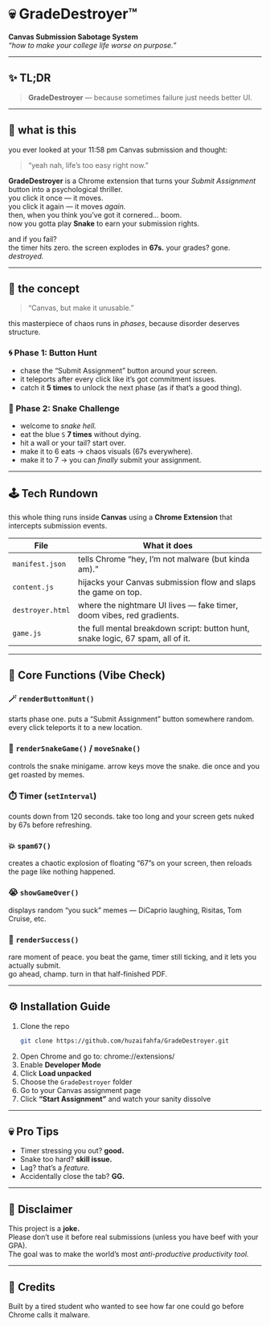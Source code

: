 # 💀 GradeDestroyer™  
**Canvas Submission Sabotage System**  
*“how to make your college life worse on purpose.”*

---

## ✨ TL;DR

> **GradeDestroyer** — because sometimes failure just needs better UI.
---

## 🤔 what is this

you ever looked at your 11:58 pm Canvas submission and thought:  
> “yeah nah, life’s too easy right now.”

**GradeDestroyer** is a Chrome extension that turns your *Submit Assignment* button into a psychological thriller.  
you click it once — it moves.  
you click it again — it moves *again.*  
then, when you think you’ve got it cornered… boom.  
now you gotta play **Snake** to earn your submission rights.

and if you fail?  
the timer hits zero. the screen explodes in **67s.** your grades? gone. *destroyed.*

---

## 🧠 the concept

> “Canvas, but make it unusable.”

this masterpiece of chaos runs in *phases*, because disorder deserves structure.

### 🌀 Phase 1: Button Hunt
- chase the “Submit Assignment” button around your screen.  
- it teleports after every click like it’s got commitment issues.  
- catch it **5 times** to unlock the next phase (as if that’s a good thing).

### 🐍 Phase 2: Snake Challenge
- welcome to *snake hell.*  
- eat the blue `S` **7 times** without dying.  
- hit a wall or your tail? start over.  
- make it to 6 eats → chaos visuals (67s everywhere).  
- make it to 7 → you can *finally* submit your assignment.

---

## 🕹️ Tech Rundown

this whole thing runs inside **Canvas** using a **Chrome Extension** that intercepts submission events.

| File | What it does |
|------|---------------|
| `manifest.json` | tells Chrome “hey, I’m not malware (but kinda am).” |
| `content.js` | hijacks your Canvas submission flow and slaps the game on top. |
| `destroyer.html` | where the nightmare UI lives — fake timer, doom vibes, red gradients. |
| `game.js` | the full mental breakdown script: button hunt, snake logic, 67 spam, all of it. |

---

## 🧩 Core Functions (Vibe Check)

### 🪄 `renderButtonHunt()`
starts phase one. puts a “Submit Assignment” button somewhere random. every click teleports it to a new location.

### 🐍 `renderSnakeGame()` / `moveSnake()`
controls the snake minigame. arrow keys move the snake. die once and you get roasted by memes.

### ⏱️ Timer (`setInterval`)
counts down from 120 seconds. take too long and your screen gets nuked by 67s before refreshing.

### 💥 `spam67()`
creates a chaotic explosion of floating “67”s on your screen, then reloads the page like nothing happened.

### 😭 `showGameOver()`
displays random “you suck” memes — DiCaprio laughing, Risitas, Tom Cruise, etc.

### 🎉 `renderSuccess()`
rare moment of peace. you beat the game, timer still ticking, and it lets you actually submit.  
go ahead, champ. turn in that half-finished PDF.

---

## ⚙️ Installation Guide

1. Clone the repo  
   ```bash
   git clone https://github.com/huzaifahfa/GradeDestroyer.git
2. Open Chrome and go to: chrome://extensions/
3. Enable **Developer Mode**  
4. Click **Load unpacked**  
5. Choose the `GradeDestroyer` folder  
6. Go to your Canvas assignment page  
7. Click **“Start Assignment”** and watch your sanity dissolve

---

## 💀 Pro Tips

- Timer stressing you out? **good.**  
- Snake too hard? **skill issue.**  
- Lag? that’s a *feature.*  
- Accidentally close the tab? **GG.**

---

## 🧢 Disclaimer

This project is a **joke.**  
Please don’t use it before real submissions (unless you have beef with your GPA).  
The goal was to make the world’s most *anti-productive productivity tool.*

---

## 🫡 Credits

Built by a tired student who wanted to see how far one could go before Chrome calls it malware.
